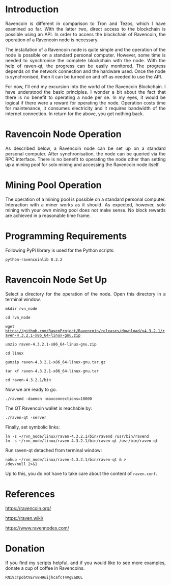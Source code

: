 # Introduction

<p align="justify">
Ravencoin is different in comparison to Tron and Tezos, which I have examined so far. With the latter two, direct access to the blockchain is possible using an API. In order to access the blockchain of Ravencoin, the operation of a Ravencoin node is necessary. 
</p>

<p align="justify">
The installation of a Ravencoin node is quite simple and the operation of the node is possible on a standard personal computer. However, some time is needed to synchronise the complete blockchain with the node. With the help of raven-qt, the progress can be easily monitored. The progress depends on the network connection and the hardware used. Once the node is synchronised, then it can be turned on and off as needed to use the API.  
</p> 

<p align="justify">
For now, I'll end my excursion into the world of the Ravencoin Blockchain. I have understood the basic principles. I wonder a bit about the fact that there is no benefit to operating a node per se. In my eyes, it would be logical if there were a reward for operating the node. Operation costs time for maintenance, it consumes electricity and it requires bandwidth of the internet connection. In return for the above, you get nothing back.
</p>

# Ravencoin Node Operation

<p align="justify">
As described below, a Ravencoin node can be set up on a standard personal computer. After synchronisation, the node can be queried via the RPC interface. There is no benefit to operating the node other than setting up a mining pool for solo mining and accessing the Ravencoin node itself.
</p>
  
# Mining Pool Operation

<p align="justify">The operation of a mining pool is possible on a standard personal computer. Interaction with a miner works as it should. As expected, however, solo mining with your own mining pool does not make sense. No block rewards are achieved in a reasonable time frame. 
</p>

# Programming Requirements

<p align="justify">Following PyPi library is used for the Python scripts:</p>

<code>python-ravencoinlib 0.2.2</code>

# Ravencoin Node Set Up 

<p align="justify">Select a directory for the operation of the node. Open this directory in a terminal window.</p>

<code>mkdir rvn_node</code>

<code>cd rvn_node</code>

<code>wget https://github.com/RavenProject/Ravencoin/releases/download/v4.3.2.1/raven-4.3.2.1-x86_64-linux-gnu.zip</code>

<code>unzip raven-4.3.2.1-x86_64-linux-gnu.zip</code>
  
<code>cd linux</code>
  
<code>gunzip raven-4.3.2.1-x86_64-linux-gnu.tar.gz</code>
  
<code>tar xf raven-4.3.2.1-x86_64-linux-gnu.tar</code>
  
<code>cd raven-4.3.2.1/bin</code> 
  
<p align="justify">Now we are ready to go.</p>
  
<code>./ravend -daemon -maxconnections=10000</code> 

<p align="justify">The QT Ravencoin wallet is reachable by:</p>

<code>./raven-qt -server</code> 

<p align="justify">Finally, set symbolic links:</p>

<pre><code>ln -s ~/rvn_node/linux/raven-4.3.2.1/bin/ravend /usr/bin/ravend
ln -s ~/rvn_node/linux/raven-4.3.2.1/bin/raven-qt /usr/bin/raven-qt</code></pre>

<p align="justify">Run raven-qt detached from terminal window:</p>

<code>nohup ~/rvn_node/linux/raven-4.3.2.1/bin/raven-qt & > /dev/null 2>&1</code>

<p align="justify">Up to this, you do not have to take care about the content of <code>raven.conf</code>.</p>

# References

https://ravencoin.org/

https://raven.wiki/

https://www.ravennodes.com/

# Donation

<p align="justify">
If you find my scripts helpful, and if you would like to see more examples, donate a cup of coffee in Ravencoins.
</p>

<div class="snippet-clipboard-content position-relative overflow-auto" data-snippet-clipboard-copy-content="RNi9cTpobtVErv8H9uijhcafcT4VgEaDUL"><pre><code>RNi9cTpobtVErv8H9uijhcafcT4VgEaDUL</code></pre></div>
